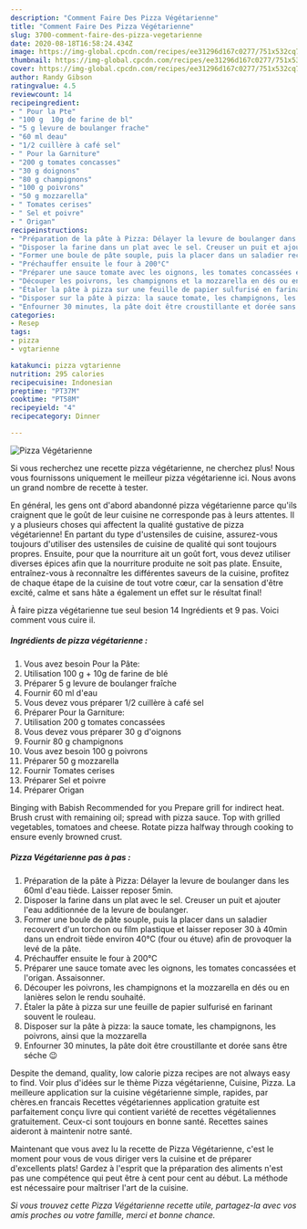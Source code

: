 ```yaml
---
description: "Comment Faire Des Pizza Végétarienne"
title: "Comment Faire Des Pizza Végétarienne"
slug: 3700-comment-faire-des-pizza-vegetarienne
date: 2020-08-18T16:58:24.434Z
image: https://img-global.cpcdn.com/recipes/ee31296d167c0277/751x532cq70/pizza-vegetarienne-photo-principale-de-la-recette.jpg
thumbnail: https://img-global.cpcdn.com/recipes/ee31296d167c0277/751x532cq70/pizza-vegetarienne-photo-principale-de-la-recette.jpg
cover: https://img-global.cpcdn.com/recipes/ee31296d167c0277/751x532cq70/pizza-vegetarienne-photo-principale-de-la-recette.jpg
author: Randy Gibson
ratingvalue: 4.5
reviewcount: 14
recipeingredient:
- " Pour la Pte"
- "100 g  10g de farine de bl"
- "5 g levure de boulanger frache"
- "60 ml deau"
- "1/2 cuillère à café sel"
- " Pour la Garniture"
- "200 g tomates concasses"
- "30 g doignons"
- "80 g champignons"
- "100 g poivrons"
- "50 g mozzarella"
- " Tomates cerises"
- " Sel et poivre"
- " Origan"
recipeinstructions:
- "Préparation de la pâte à Pizza: Délayer la levure de boulanger dans les 60ml d&#39;eau tiède. Laisser reposer 5min."
- "Disposer la farine dans un plat avec le sel. Creuser un puit et ajouter l&#39;eau additionnée de la levure de boulanger."
- "Former une boule de pâte souple, puis la placer dans un saladier recouvert d&#39;un torchon ou film plastique et laisser reposer 30 à 40min dans un endroit tiède environ 40°C (four ou étuve) afin de provoquer la levé de la pâte."
- "Préchauffer ensuite le four à 200°C"
- "Préparer une sauce tomate avec les oignons, les tomates concassées et l&#39;origan. Assaisonner."
- "Découper les poivrons, les champignons et la mozzarella en dés ou en lanières selon le rendu souhaité."
- "Étaler la pâte à pizza sur une feuille de papier sulfurisé en farinant souvent le rouleau."
- "Disposer sur la pâte à pizza: la sauce tomate, les champignons, les poivrons, ainsi que la mozzarella"
- "Enfourner 30 minutes, la pâte doit être croustillante et dorée sans être séche 😉"
categories:
- Resep
tags:
- pizza
- vgtarienne

katakunci: pizza vgtarienne 
nutrition: 295 calories
recipecuisine: Indonesian
preptime: "PT37M"
cooktime: "PT58M"
recipeyield: "4"
recipecategory: Dinner

---
```



![Pizza Végétarienne](https://img-global.cpcdn.com/recipes/ee31296d167c0277/751x532cq70/pizza-vegetarienne-photo-principale-de-la-recette.jpg)

Si vous recherchez une recette pizza végétarienne, ne cherchez plus! Nous vous fournissons uniquement le meilleur pizza végétarienne ici. Nous avons un grand nombre de recette à tester.

En général, les gens ont d'abord abandonné pizza végétarienne parce qu'ils craignent que le goût de leur cuisine ne corresponde pas à leurs attentes. Il y a plusieurs choses qui affectent la qualité gustative de pizza végétarienne! En partant du type d'ustensiles de cuisine, assurez-vous toujours d'utiliser des ustensiles de cuisine de qualité qui sont toujours propres. Ensuite, pour que la nourriture ait un goût fort, vous devez utiliser diverses épices afin que la nourriture produite ne soit pas plate. Ensuite, entraînez-vous à reconnaître les différentes saveurs de la cuisine, profitez de chaque étape de la cuisine de tout votre cœur, car la sensation d'être excité, calme et sans hâte a également un effet sur le résultat final!

<!--inarticleads1-->

À faire pizza végétarienne tue seul besion 14 Ingrédients et 9 pas. Voici comment vous cuire il.

##### Ingrédients de pizza végétarienne :

1. Vous avez besoin  Pour la Pâte:
1. Utilisation 100 g + 10g de farine de blé
1. Préparer 5 g levure de boulanger fraîche
1. Fournir 60 ml d&#39;eau
1. Vous devez vous préparer 1/2 cuillère à café sel
1. Préparer  Pour la Garniture:
1. Utilisation 200 g tomates concassées
1. Vous devez vous préparer 30 g d&#39;oignons
1. Fournir 80 g champignons
1. Vous avez besoin 100 g poivrons
1. Préparer 50 g mozzarella
1. Fournir  Tomates cerises
1. Préparer  Sel et poivre
1. Préparer  Origan


Binging with Babish Recommended for you Prepare grill for indirect heat. Brush crust with remaining oil; spread with pizza sauce. Top with grilled vegetables, tomatoes and cheese. Rotate pizza halfway through cooking to ensure evenly browned crust. 

<!--inarticleads2-->

##### Pizza Végétarienne pas à pas :

1. Préparation de la pâte à Pizza: Délayer la levure de boulanger dans les 60ml d&#39;eau tiède. Laisser reposer 5min.
1. Disposer la farine dans un plat avec le sel. Creuser un puit et ajouter l&#39;eau additionnée de la levure de boulanger.
1. Former une boule de pâte souple, puis la placer dans un saladier recouvert d&#39;un torchon ou film plastique et laisser reposer 30 à 40min dans un endroit tiède environ 40°C (four ou étuve) afin de provoquer la levé de la pâte.
1. Préchauffer ensuite le four à 200°C
1. Préparer une sauce tomate avec les oignons, les tomates concassées et l&#39;origan. Assaisonner.
1. Découper les poivrons, les champignons et la mozzarella en dés ou en lanières selon le rendu souhaité.
1. Étaler la pâte à pizza sur une feuille de papier sulfurisé en farinant souvent le rouleau.
1. Disposer sur la pâte à pizza: la sauce tomate, les champignons, les poivrons, ainsi que la mozzarella
1. Enfourner 30 minutes, la pâte doit être croustillante et dorée sans être séche 😉


Despite the demand, quality, low calorie pizza recipes are not always easy to find. Voir plus d&#39;idées sur le thème Pizza végétarienne, Cuisine, Pizza. La meilleure application sur la cuisine végétarienne simple, rapides, par chères.en francais Recettes végétariennes application gratuite est parfaitement conçu livre qui contient variété de recettes végétaliennes gratuitement. Ceux-ci sont toujours en bonne santé. Recettes saines aideront à maintenir notre santé. 

<!--inarticleads1-->

<p>
Maintenant que vous avez lu la recette de Pizza Végétarienne, c'est le moment pour vous de vous diriger vers la cuisine et de préparer d'excellents plats! Gardez à l'esprit que la préparation des aliments n'est pas une compétence qui peut être à cent pour cent au début. La méthode est nécessaire pour maîtriser l'art de la cuisine.
</p>

<p>
<i>Si vous trouvez cette Pizza Végétarienne recette utile, partagez-la avec vos amis proches ou votre famille, merci et bonne chance.</i>
</p>
